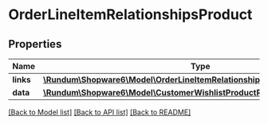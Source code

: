 # OrderLineItemRelationshipsProduct

## Properties
Name | Type | Description | Notes
------------ | ------------- | ------------- | -------------
**links** | [**\Rundum\Shopware6\Model\OrderLineItemRelationshipsProductLinks**](OrderLineItemRelationshipsProductLinks.md) |  | [optional] 
**data** | [**\Rundum\Shopware6\Model\CustomerWishlistProductRelationshipsProductData**](CustomerWishlistProductRelationshipsProductData.md) |  | [optional] 

[[Back to Model list]](../../README.md#documentation-for-models) [[Back to API list]](../../README.md#documentation-for-api-endpoints) [[Back to README]](../../README.md)

